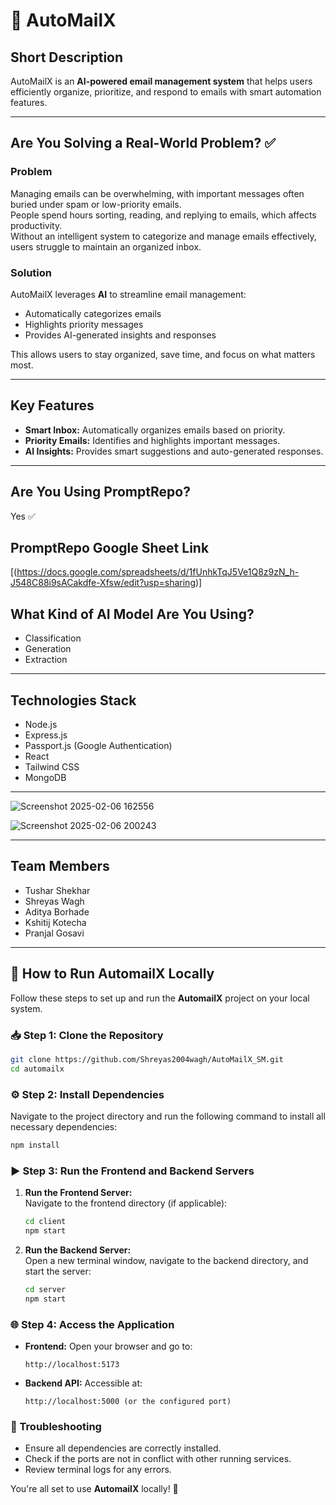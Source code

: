
# 📩 **AutoMailX**

## **Short Description**  
AutoMailX is an **AI-powered email management system** that helps users efficiently organize, prioritize, and respond to emails with smart automation features.

---

## **Are You Solving a Real-World Problem?** ✅

### **Problem**  
Managing emails can be overwhelming, with important messages often buried under spam or low-priority emails.  
People spend hours sorting, reading, and replying to emails, which affects productivity.  
Without an intelligent system to categorize and manage emails effectively, users struggle to maintain an organized inbox.

### **Solution**  
AutoMailX leverages **AI** to streamline email management:  
- Automatically categorizes emails  
- Highlights priority messages  
- Provides AI-generated insights and responses  

This allows users to stay organized, save time, and focus on what matters most.

---

## **Key Features**  
- **Smart Inbox:** Automatically organizes emails based on priority.  
- **Priority Emails:** Identifies and highlights important messages.  
- **AI Insights:** Provides smart suggestions and auto-generated responses.

---

## **Are You Using PromptRepo?**  
Yes ✅  

## **PromptRepo Google Sheet Link**  
[(https://docs.google.com/spreadsheets/d/1fUnhkTqJ5Ve1Q8z9zN_h-J548C88i9sACakdfe-Xfsw/edit?usp=sharing)]  

## **What Kind of AI Model Are You Using?**  
- Classification  
- Generation  
- Extraction  

---

## **Technologies Stack**  
- Node.js  
- Express.js  
- Passport.js (Google Authentication)  
- React  
- Tailwind CSS   
- MongoDB  

---

![Screenshot 2025-02-06 162556](https://github.com/user-attachments/assets/f91e8d28-1a7c-4e60-87f8-6fb9a93006ac)  

![Screenshot 2025-02-06 200243](https://github.com/user-attachments/assets/688ced5e-c24a-41ab-add0-fa44e53b0739)


---

## **Team Members**  
- Tushar Shekhar  
- Shreyas Wagh  
- Aditya Borhade  
- Kshitij Kotecha  
- Pranjal Gosavi  

----

## 🚀 How to Run AutomailX Locally

Follow these steps to set up and run the **AutomailX** project on your local system.

### 📥 Step 1: Clone the Repository

```bash
git clone https://github.com/Shreyas2004wagh/AutoMailX_SM.git
cd automailx
```

### ⚙️ Step 2: Install Dependencies

Navigate to the project directory and run the following command to install all necessary dependencies:

```bash
npm install
```

### ▶️ Step 3: Run the Frontend and Backend Servers

1. **Run the Frontend Server:**  
   Navigate to the frontend directory (if applicable):
   
   ```bash
   cd client
   npm start
   ```

2. **Run the Backend Server:**  
   Open a new terminal window, navigate to the backend directory, and start the server:
   
   ```bash
   cd server
   npm start
   ```

### 🌐 Step 4: Access the Application

- **Frontend:** Open your browser and go to:
  ```
  http://localhost:5173
  ```

- **Backend API:** Accessible at:
  ```
  http://localhost:5000 (or the configured port)
  ```

### 🐞 Troubleshooting

- Ensure all dependencies are correctly installed.
- Check if the ports are not in conflict with other running services.
- Review terminal logs for any errors.

You're all set to use **AutomailX** locally! 🚀


